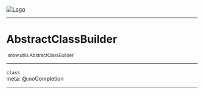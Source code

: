 
[![Logo](../../../images/logo.png)](../../../api/index.html)

---



<h1>AbstractClassBuilder</h1>
<small>`snow.utils.AbstractClassBuilder`</small>



---

`class`
<span class="meta">
<br/>meta: @:noCompletion
</span>


---

&nbsp;
&nbsp;

